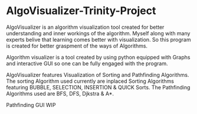 # AlgoVisualizer-Trinity-Project
AlgoVisualizer is an algorithm visualization tool created for better understanding and inner workings of the algorithm. 
Myself along with many experts belive that learning comes better with visualization. So this program is created for better graspment of the ways of Algorithms.

Algorithm visualizer is a tool created by using python equipped with Graphs and interactive GUI so one can be fully engaged with the program.

AlgoVisualizer features Visualization of Sorting and Pathfinding Algorithms. The sorting Algorithm used currently are inplaced Sorting Algorithms featuring 
BUBBLE, SELECTION, INSERTION & QUICK Sorts. The Pathfinding Algorithms used are BFS, DFS, Djkstra & A*.

Pathfinding GUI WIP


